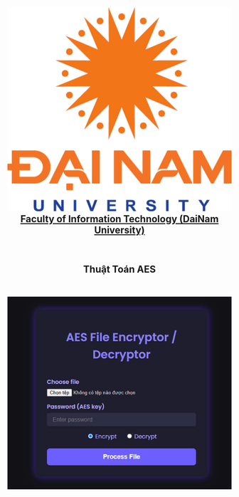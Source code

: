 <h2 align="center">
    <a href="AES.jpg">
    <img src="logo.jpg" hight=5, witdh=5> Faculty of Information Technology (DaiNam University)
    </a>
</h2>
<br>
<h2 align="center">
   Thuật Toán AES
</h2>
<br>
<div align="center">
    <p align="center">
        <img src="AES.jpg" alt="Web" />
    </p>
</div>
